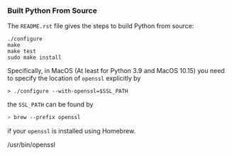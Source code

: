 ### Built Python From Source


The `README.rst` file gives the steps to build Python from source:

```{.shell .numberLines startFrom="61"}
./configure
make
make test
sudo make install
```

Specifically, in MacOS (At least for Python 3.9 and MacOS 10.15) you need to specify the location of `openssl` explicitly by

```shell
> ./configure --with-openssl=$SSL_PATH
```

the `SSL_PATH` can be found by 

```sh
> brew --prefix openssl
```

if your `openssl` is installed using Homebrew.

/usr/bin/openssl

